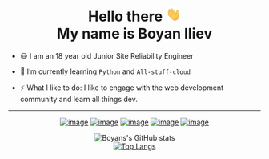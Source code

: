 <div align="center">
  <h1> Hello there <img src="https://github.com/ABSphreak/ABSphreak/blob/master/gifs/Hi.gif" width="30px"> <br>My name is Boyan Iliev</h1>
</div>

- 😃 I am an 18 year old Junior Site Reliability Engineer

- 🌱 I’m currently learning `Python` and `All-stuff-cloud`

- ⚡ What I like to do: I like to engage with the web development community and learn all things dev.

---
<div align="center">
  
  [![image](https://img.shields.io/badge/LinkedIn-0077B5?style=for-the-badge&logo=linkedin&logoColor=white)](https://www.linkedin.com/in/boyan-iliev-b65384217/) [![image](https://img.shields.io/badge/dev.to-0A0A0A?style=for-the-badge&logo=devdotto&logoColor=white)](https://dev.to/boiliev)
  [![image](https://img.shields.io/badge/Twitter-1DA1F2?style=for-the-badge&logo=twitter&logoColor=white)](https://twitter.com/bo-iliev)
  [![image](https://img.shields.io/badge/Facebook-1877F2?style=for-the-badge&logo=facebook&logoColor=white)](https://www.facebook.com/boyan44iliev/)
  [![image](https://img.shields.io/badge/Instagram-E4405F?style=for-the-badge&logo=instagram&logoColor=white)](https://www.instagram.com/bo_iliev21/)
  
</div>

<div align="center">
  
![Boyans's GitHub stats](https://github-readme-stats.vercel.app/api?username=bo-iliev&show_icons=true&theme=radical)
  <br>
  [![Top Langs](https://github-readme-stats.vercel.app/api/top-langs/?username=bo-iliev&show_icons=true&theme=radical&layout=compact)](https://github.com/anuraghazra/github-readme-stats)

</div>
